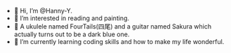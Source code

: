 - 👋 Hi, I’m @Hanny-Y.
- 👀 I’m interested in reading and painting.
- 🎸 A ukulele named FourTails(四尾) and a guitar named Sakura which actually turns out to be a dark blue one.
- 🌱 I’m currently learning coding skills and how to make my life wonderful.


<!---
Hanny-Y/Hanny-Y is a ✨ special ✨ repository because its `README.md` (this file) appears on your GitHub profile.
You can click the Preview link to take a look at your changes.
--->
